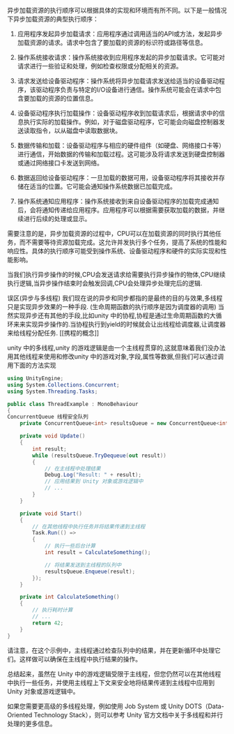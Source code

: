 异步加载资源的执行顺序可以根据具体的实现和环境而有所不同。以下是一般情况下异步加载资源的典型执行顺序：

1. 应用程序发起异步加载请求：应用程序通过调用适当的API或方法，发起异步加载资源的请求。请求中包含了要加载的资源的标识符或路径等信息。
    
2. 操作系统接收请求：操作系统接收到应用程序发起的异步加载请求。它可能对请求进行一些验证和处理，例如检查权限或分配相关的资源。
    
3. 请求发送给设备驱动程序：操作系统将异步加载请求发送给适当的设备驱动程序，该驱动程序负责与特定的I/O设备进行通信。操作系统可能会在请求中包含要加载的资源的位置信息。
    
4. 设备驱动程序执行加载操作：设备驱动程序收到加载请求后，根据请求中的信息执行实际的加载操作。例如，对于磁盘驱动程序，它可能会向磁盘控制器发送读取指令，以从磁盘中读取数据块。
    
5. 数据传输和加载：设备驱动程序与相应的硬件组件（如硬盘、网络接口卡等）进行通信，开始数据的传输和加载过程。这可能涉及将请求发送到硬盘控制器或通过网络接口卡发送到网络。
    
6. 数据返回给设备驱动程序：一旦加载的数据可用，设备驱动程序将其接收并存储在适当的位置。它可能会通知操作系统数据已加载完成。
    
7. 操作系统通知应用程序：操作系统接收到来自设备驱动程序的加载完成通知后，会将通知传递给应用程序。应用程序可以根据需要获取加载的数据，并继续进行后续的处理或显示。
    

需要注意的是，异步加载资源的过程中，CPU可以在加载资源的同时执行其他任务，而不需要等待资源加载完成。这允许并发执行多个任务，提高了系统的性能和响应性。具体的执行顺序可能受到操作系统、设备驱动程序和硬件的实际实现和性能影响。

当我们执行异步操作的时候,CPU会发送请求给需要执行异步操作的物体,CPU继续执行逻辑,当异步操作结束时会触发回调,CPU会处理异步处理完后的逻辑.

误区(异步与多线程)
我们现在说的异步和同步都指的是最终的目的与效果,多线程只是实现异步效果的一种手段.
(生命周期函数的执行顺序是因为调度器的调用)
 当然实现异步还有其他的手段,比如unity 中的协程,协程是通过生命周期函数的大循环来来实现异步操作的.当协程执行到yield的时候就会让出线程给调度器,让调度器来给线程分配任务.
 [[携程的概念]]

unity 中的多线程,unity 的游戏逻辑是由一个主线程贯穿的,这就意味着我们没办法用其他线程来使用和修改unity 中的游戏对象,字段,属性等数据,但我们可以通过调用下面的方法实现
```c#
using UnityEngine;
using System.Collections.Concurrent;
using System.Threading.Tasks;

public class ThreadExample : MonoBehaviour
{
ConcurrentQueue 线程安全队列
    private ConcurrentQueue<int> resultsQueue = new ConcurrentQueue<int>();

    private void Update()
    {
        int result;
        while (resultsQueue.TryDequeue(out result))
        {
            // 在主线程中处理结果
            Debug.Log("Result: " + result);
            // 应用结果到 Unity 对象或游戏逻辑中
            // ...
        }
    }

    private void Start()
    {
        // 在其他线程中执行任务并将结果传递到主线程
        Task.Run(() =>
        {
            // 执行一些后台计算
            int result = CalculateSomething();

            // 将结果发送到主线程的队列中
            resultsQueue.Enqueue(result);
        });
    }

    private int CalculateSomething()
    {
        // 执行耗时计算
        // ...
        return 42;
    }
}
```

请注意，在这个示例中，主线程通过检查队列中的结果，并在更新循环中处理它们。这样做可以确保在主线程中执行结果的操作。

总结起来，虽然在 Unity 中的游戏逻辑受限于主线程，但您仍然可以在其他线程中执行一些任务，并使用主线程上下文来安全地将结果传递到主线程中应用到 Unity 对象或游戏逻辑中。

如果您需要更高级的多线程处理，例如使用 Job System 或 Unity DOTS（Data-Oriented Technology Stack），则可以参考 Unity 官方文档中关于多线程和并行处理的更多信息。




